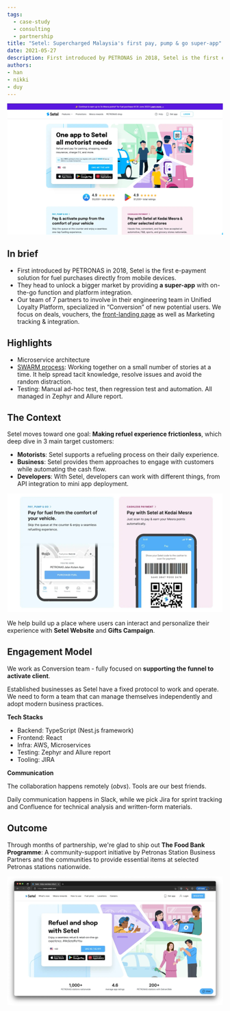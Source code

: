 ```yaml
---
tags: 
  - case-study
  - consulting
  - partnership
title: "Setel: Supercharged Malaysia's first pay, pump & go super-app"
date: 2021-05-27
description: First introduced by PETRONAS in 2018, Setel is the first e-payment solution for fuel purchases directly from mobile devices.They head to unlock a bigger market by providing a super-app with on-the-go function and platform integration.
authors: 
- han
- nikki
- duy
---
```

![](assets/supercharged-setel-malaysias-first-pay-pump-go-super-app_85caa8bdd0121608f33b230e54fe563d_md5.webp)

## In brief
- First introduced by PETRONAS in 2018, Setel is the first e-payment solution for fuel purchases directly from mobile devices.
- They head to unlock a bigger market by providing **a super-app** with on-the-go function and platform integration.
- Our team of 7 partners to involve in their engineering team in Unified Loyalty Platform, specialized in “Conversion” of new potential users. We focus on deals, vouchers, the [front-landing page](https://www.setel.com/) as well as Marketing tracking & integration.

## Highlights
- Microservice architecture
- [SWARM process](https://open.nytimes.com/scrum-swarm-sprint-how-to-take-the-agile-process-and-make-it-your-own-b6416793ff7e): Working together on a small number of stories at a time. It help spread tacit knowledge, resolve issues and avoid the random distraction.
- Testing: Manual ad-hoc test, then regression test and automation. All managed in Zephyr and Allure report.

## The Context
Setel moves toward one goal: **Making refuel experience frictionless**, which deep dive in 3 main target customers:

- **Motorists**: Setel supports a refueling process on their daily experience. 
- **Business**: Setel provides them approaches to engage with customers while automating the cash flow.
- **Developers**: With Setel, developers can work with different things, from API integration to mini app deployment. 

![](assets/supercharged-setel-malaysias-first-pay-pump-go-super-app_ccd01facaa7b07ae954700b20a360ad1_md5.webp)

We help build up a place where users can interact and personalize their experience with **Setel Website** and **Gifts Campaign**.

## Engagement Model
We work as Conversion team - fully focused on **supporting the funnel to activate client**.

Established businesses as Setel have a fixed protocol to work and operate. We need to form a team that can manage themselves independently and adopt modern business practices.

**Tech Stacks**

- Backend: TypeScript (Nest.js framework)
- Frontend: React
- Infra: AWS, Microservices
- Testing: Zephyr and Allure report
- Tooling: JIRA

**Communication**

The collaboration happens remotely (*obvs*). Tools are our best friends.

Daily communication happens in Slack, while we pick Jira for sprint tracking and Confluence for technical analysis and written-form materials.

## Outcome
Through months of partnership, we're glad to ship out **The Food Bank Programme**: A community-support initiative by Petronas Station Business Partners and the communities to provide essential items at selected Petronas stations nationwide. 

![](assets/supercharged-setel-malaysias-first-pay-pump-go-super-app_ac414946573baa1c8baa276992a535d4_md5.webp)
